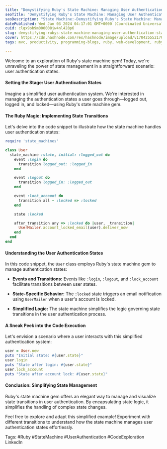 ```yaml
---
title: "Demystifying Ruby's State Machine: Managing User Authentication States"
seoTitle: "Demystifying Ruby's State Machine: Managing User Authentication States"
seoDescription: "State Machine:-Demystifying Ruby's State Machine: Managing User Authentication States"
datePublished: Wed Jan 03 2024 04:17:01 GMT+0000 (Coordinated Universal Time)
cuid: clqx9ob9m000008jw4nl428p6
slug: demystifying-rubys-state-machine-managing-user-authentication-states
cover: https://cdn.hashnode.com/res/hashnode/image/upload/v1704255521709/24a4c981-646f-4b3b-a386-cb3eb163f075.png
tags: mvc, productivity, programming-blogs, ruby, web-development, ruby-on-rails, tips-and-tricks, developer, tips, coding, state-machine

---
```


Welcome to an exploration of Ruby's state machine gem! Today, we're unraveling the power of state management in a straightforward scenario: user authentication states.

#### Setting the Stage: User Authentication States

Imagine a simplified user authentication system. We're interested in managing the authentication states a user goes through—logged out, logged in, and locked—using Ruby's state machine gem.

#### The Ruby Magic: Implementing State Transitions

Let's delve into the code snippet to illustrate how the state machine handles user authentication states:

```ruby
require 'state_machines'

class User
  state_machine :state, initial: :logged_out do
    event :login do
      transition logged_out: :logged_in
    end

    event :logout do
      transition logged_in: :logged_out
    end

    event :lock_account do
      transition all - :locked => :locked
    end

    state :locked

    after_transition any => :locked do |user, _transition|
      UserMailer.account_locked_email(user).deliver_now
    end
  end
end
```

#### Understanding the User Authentication States

In this code snippet, the `User` class employs Ruby's state machine gem to manage authentication states:

* **Events and Transitions:** Events like `:login`, `:logout`, and `:lock_account` facilitate transitions between user states.
    
* **State-Specific Behavior:** The `:locked` state triggers an email notification using `UserMailer` when a user's account is locked.
    
* **Simplified Logic:** The state machine simplifies the logic governing state transitions in the user authentication process.
    

#### A Sneak Peek into the Code Execution

Let's envision a scenario where a user interacts with this simplified authentication system:

```ruby
user = User.new
puts "Initial state: #{user.state}"
user.login
puts "State after login: #{user.state}"
user.lock_account
puts "State after account lock: #{user.state}"
```

#### Conclusion: Simplifying State Management

Ruby's state machine gem offers an elegant way to manage and visualize state transitions in user authentication. By encapsulating state logic, it simplifies the handling of complex state changes.

Feel free to explore and adapt this simplified example! Experiment with different transitions to understand how the state machine manages user authentication states effortlessly.

Tags: #Ruby #StateMachine #UserAuthentication #CodeExploration LinkedIn